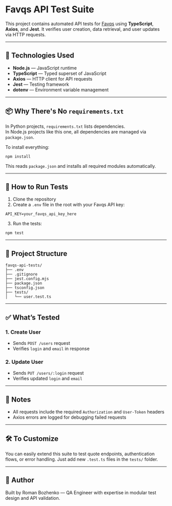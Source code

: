 # Favqs API Test Suite

This project contains automated API tests for [Favqs](https://favqs.com/api/) using **TypeScript**, **Axios**, and **Jest**. It verifies user creation, data retrieval, and user updates via HTTP requests.

---

## 🧪 Technologies Used

- **Node.js** — JavaScript runtime  
- **TypeScript** — Typed superset of JavaScript  
- **Axios** — HTTP client for API requests  
- **Jest** — Testing framework  
- **dotenv** — Environment variable management  

---

## 📦 Why There's No `requirements.txt`

In Python projects, `requirements.txt` lists dependencies.  
In Node.js projects like this one, all dependencies are managed via `package.json`.

To install everything:

```
npm install
```

This reads `package.json` and installs all required modules automatically.

---

## 🚀 How to Run Tests

1. Clone the repository  
2. Create a `.env` file in the root with your Favqs API key:

```
API_KEY=your_favqs_api_key_here
```

3. Run the tests:

```
npm test
```

---

## 📁 Project Structure

```
favqs-api-tests/
├── .env
├── .gitignore
├── jest.config.mjs
├── package.json
├── tsconfig.json
├── tests/
│   └── user.test.ts
```

---

## ✅ What’s Tested

### 1. Create User
- Sends `POST /users` request  
- Verifies `login` and `email` in response  

### 2. Update User
- Sends `PUT /users/:login` request  
- Verifies updated `login` and `email`  

---

## 📌 Notes

- All requests include the required `Authorization` and `User-Token` headers
- Axios errors are logged for debugging failed requests

---

## 🛠️ To Customize

You can easily extend this suite to test quote endpoints, authentication flows, or error handling. Just add new `.test.ts` files in the `tests/` folder.

---

## 🧠 Author

Built by Roman Bozhenko — QA Engineer with expertise in modular test design and API validation.
